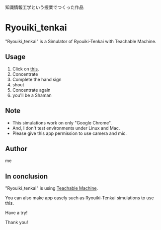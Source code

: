 知識情報工学という授業でつくった作品

# Ryouiki_tenkai

"Ryouiki_tenkai" is a Simulator of Ryouiki-Tenkai with Teachable Machine.

## Usage
  1. Click on [this](https://koyanagit.github.io/Ryouiki_tenkai/).
  2. Concentrate
  3. Complete the hand sign
  4. shout
  5. Concentrate again
  6. you'll be a Shaman

## Note

* This simulations work on only "Google Chrome".
* And, I don't test environments under Linux and Mac.
* Please give this app permission to use camera and mic.

## Author

me

## In conclusion

"Ryouiki_tenkai" is using [Teachable Machine](https://teachablemachine.withgoogle.com/).

You can also make app easely such as Ryouiki-Tenkai simulations to use this.

Have a try!

Thank you!
